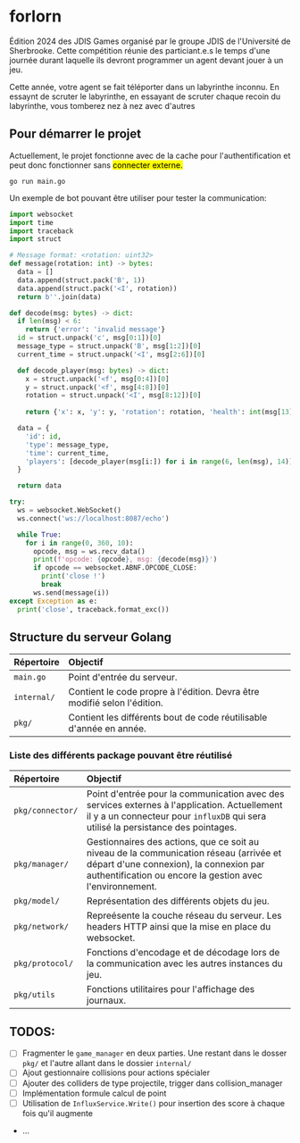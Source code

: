 # forlorn

Édition 2024 des JDIS Games organisé par le groupe JDIS de l'Université de Sherbrooke. Cette compétition réunie des particiant.e.s le temps d'une 
journée durant laquelle ils devront programmer un agent devant jouer à un jeu. 

Cette année, votre agent se fait téléporter dans un labyrinthe inconnu. En essaynt de scruter le labyrinthe, en essayant de scruter chaque recoin du labyrinthe, vous tomberez nez à nez avec d'autres

## Pour démarrer le projet

Actuellement, le projet fonctionne avec de la cache pour l'authentification et peut donc fonctionner sans <mark>connecter externe<mark>.
```
go run main.go
```

Un exemple de bot pouvant être utiliser pour tester la communication:
```py
import websocket
import time
import traceback
import struct

# Message format: <rotation: uint32>
def message(rotation: int) -> bytes:
  data = []
  data.append(struct.pack('B', 1))
  data.append(struct.pack('<I', rotation))
  return b''.join(data)

def decode(msg: bytes) -> dict:
  if len(msg) < 6:
    return {'error': 'invalid message'}
  id = struct.unpack('c', msg[0:1])[0]
  message_type = struct.unpack('B', msg[1:2])[0]
  current_time = struct.unpack('<I', msg[2:6])[0]

  def decode_player(msg: bytes) -> dict:
    x = struct.unpack('<f', msg[0:4])[0]
    y = struct.unpack('<f', msg[4:8])[0]
    rotation = struct.unpack('<I', msg[8:12])[0]
    
    return {'x': x, 'y': y, 'rotation': rotation, 'health': int(msg[13])}

  data = {
    'id': id,
    'type': message_type,
    'time': current_time,
    'players': [decode_player(msg[i:]) for i in range(6, len(msg), 14)]
  }

  return data

try:
  ws = websocket.WebSocket()
  ws.connect('ws://localhost:8087/echo')

  while True:
    for i in range(0, 360, 10):
      opcode, msg = ws.recv_data()
      print(f'opcode: {opcode}, msg: {decode(msg)}')
      if opcode == websocket.ABNF.OPCODE_CLOSE:
        print('close !')
        break
      ws.send(message(i))
except Exception as e:
  print('close', traceback.format_exc())
```

## Structure du serveur Golang

| Répertoire  | Objectif                                                                 |
| :---------- | :----------------------------------------------------------------------- |
| `main.go`   | Point d'entrée du serveur.                                               |
| `internal/` | Contient le code propre à l'édition. Devra être modifié selon l'édition. |
| `pkg/`      | Contient les différents bout de code réutilisable d'année en année.      |

### Liste des différents package pouvant être réutilisé

| Répertoire       | Objectif                                                                                                                                                                                      |
| :--------------- | :-------------------------------------------------------------------------------------------------------------------------------------------------------------------------------------------- |
| `pkg/connector/` | Point d'entrée pour la communication avec des services externes à l'application. Actuellement il y a un connecteur pour `influxDB` qui sera utilisé la persistance des pointages.             |
| `pkg/manager/`   | Gestionnaires des actions, que ce soit au niveau de la communication réseau (arrivée et départ d'une connexion), la connexion par authentification ou encore la gestion avec l'environnement. |
| `pkg/model/`     | Représentation des différents objets du jeu.                                                                                                                                                  |
| `pkg/network/`   | Repreésente la couche réseau du serveur. Les headers HTTP ainsi que la mise en place du websocket.                                                                                            |
| `pkg/protocol/`  | Fonctions d'encodage et de décodage lors de la communication avec les autres instances du jeu.                                                                                                |
| `pkg/utils`      | Fonctions utilitaires pour l'affichage des journaux.                                                                                                                                          |

## TODOS:

- [ ] Fragmenter le `game_manager` en deux parties. Une restant dans le dosser `pkg/` et l'autre allant dans le dossier `internal/`
- [ ] Ajout gestionnaire collisions pour actions spécialer
- [ ] Ajouter des colliders de type projectile, trigger dans collision_manager
- [ ] Implémentation formule calcul de point
- [ ] Utilisation de `InfluxService.Write()` pour insertion des score à chaque fois qu'il augmente
- ...